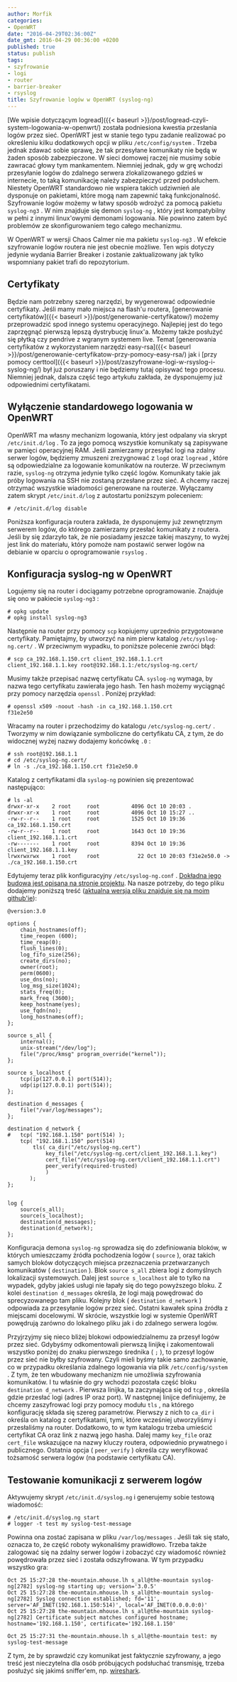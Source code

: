 ```yaml
---
author: Morfik
categories:
- OpenWRT
date: "2016-04-29T02:36:00Z"
date_gmt: 2016-04-29 00:36:00 +0200
published: true
status: publish
tags:
- szyfrowanie
- logi
- router
- barrier-breaker
- rsyslog
title: Szyfrowanie logów w OpenWRT (syslog-ng)
---
```


[We wpisie dotyczącym logread]({{< baseurl >}}/post/logread-czyli-system-logowania-w-openwrt/)
została podniesiona kwestia przesłania logów przez sieć. OpenWRT jest w stanie tego typu zadanie
realizować po określeniu kilku dodatkowych opcji w pliku `/etc/config/system` . Trzeba jednak zdawać
sobie sprawę, że tak przesyłane komunikaty nie będą w żaden sposób zabezpieczone. W sieci domowej
raczej nie musimy sobie zawracać głowy tym mankamentem. Niemniej jednak, gdy w grę wchodzi
przesyłanie logów do zdalnego serwera zlokalizowanego gdzieś w internecie, to taką komunikację
należy zabezpieczyć przed podsłuchem. Niestety OpenWRT standardowo nie wspiera takich udziwnień ale
dysponuje on pakietami, które mogą nam zapewnić taką funkcjonalność. Szyfrowanie logów możemy w
łatwy sposób wdrożyć za pomocą pakietu `syslog-ng3` . W nim znajduje się demon `syslog-ng` , który
jest kompatybilny w pełni z innymi linux'owymi demonami logowania. Nie powinno zatem być problemów
ze skonfigurowaniem tego całego mechanizmu.

W OpenWRT w wersji Chaos Calmer nie ma pakietu `syslog-ng3` . W efekcie szyfrowanie logów routera
nie jest obecnie możliwe. Ten wpis dotyczy jedynie wydania Barrier Breaker i zostanie zaktualizowany
jak tylko wspomniany pakiet trafi do repozytorium.

<!--more-->
## Certyfikaty

Będzie nam potrzebny szereg narzędzi, by wygenerować odpowiednie certyfikaty. Jeśli mamy mało
miejsca na flash'u routera, [generowanie
certyfikatów]({{< baseurl >}}/post/generowanie-certyfikatow/) możemy przeprowadzić spod innego
systemu operacyjnego. Najlepiej jest do tego zaprzęgnąć pierwszą lepszą dystrybucję linux'a. Możemy
także posłużyć się płytką czy pendrive z wgranym systemem live. Temat [generowania certyfikatów z
wykorzystaniem narzędzi
easy-rsa]({{< baseurl >}}/post/generowanie-certyfikatow-przy-pomocy-easy-rsa/) jak i [przy pomocy
certtool]({{< baseurl >}}/post/zaszyfrowane-logi-w-rsyslog-i-syslog-ng/) był już poruszany i nie
będziemy tutaj opisywać tego procesu. Niemniej jednak, dalsza część tego artykułu zakłada, że
dysponujemy już odpowiednimi certyfikatami.

## Wyłączenie standardowego logowania w OpenWRT

OpenWRT ma własny mechanizm logowania, który jest odpalany via skrypt `/etc/init.d/log` . To za jego
pomocą wszystkie komunikaty są zapisywane w pamięci operacyjnej RAM. Jeśli zamierzamy przesyłać logi
na zdalny serwer logów, będziemy zmuszeni zrezygnować z `logd` oraz `logread` , które są
odpowiedzialne za logowanie komunikatów na routerze. W przeciwnym razie, `syslog-ng` otrzyma jedynie
tylko część logów. Komunikaty takie jak próby logowania na SSH nie zostaną przesłane przez sieć. A
chcemy raczej otrzymać wszystkie wiadomości generowane na routerze. Wyłączamy zatem skrypt
`/etc/init.d/log` z autostartu poniższym poleceniem:

    # /etc/init.d/log disable

Poniższa konfiguracja routera zakłada, że dysponujemy już zewnętrznym serwerem logów, do którego
zamierzamy przesłać komunikaty z routera. Jeśli by się zdarzyło tak, że nie posiadamy jeszcze takiej
maszyny, to wyżej jest link do materiału, który pomoże nam postawić serwer logów na debianie w
oparciu o oprogramowanie `rsyslog` .

## Konfiguracja syslog-ng w OpenWRT

Logujemy się na router i dociągamy potrzebne oprogramowanie. Znajduje się ono w pakiecie
`syslog-ng3` :

    # opkg update
    # opkg install syslog-ng3

Następnie na router przy pomocy `scp` kopiujemy uprzednio przygotowane certyfikaty. Pamiętajmy, by
utworzyć na nim pierw katalog `/etc/syslog-ng.cert/` . W przeciwnym wypadku, to poniższe polecenie
zwróci
    błąd:

    # scp ca_192.168.1.150.crt client_192.168.1.1.crt client_192.168.1.1.key root@192.168.1.1:/etc/syslog-ng.cert/

Musimy także przepisać nazwę certyfikatu CA. `syslog-ng` wymaga, by nazwa tego certyfikatu zawierała
jego hash. Ten hash możemy wyciągnąć przy pomocy narzędzia `openssl` . Poniżej przykład:

    # openssl x509 -noout -hash -in ca_192.168.1.150.crt
    f31e2e50

Wracamy na router i przechodzimy do katalogu `/etc/syslog-ng.cert/` . Tworzymy w nim dowiązanie
symboliczne do certyfikatu CA, z tym, że do widocznej wyżej nazwy dodajemy końcówkę `.0` :

    # ssh root@192.168.1.1
    # cd /etc/syslog-ng.cert/
    # ln -s ./ca_192.168.1.150.crt f31e2e50.0

Katalog z certyfikatami dla `syslog-ng` powinien się prezentować następująco:

    # ls -al
    drwxr-xr-x    2 root     root          4096 Oct 10 20:03 .
    drwxr-xr-x    1 root     root          4096 Oct 10 15:27 ..
    -rw-r--r--    1 root     root          1525 Oct 10 19:36 ca_192.168.1.150.crt
    -rw-r--r--    1 root     root          1643 Oct 10 19:36 client_192.168.1.1.crt
    -rw-------    1 root     root          8394 Oct 10 19:36 client_192.168.1.1.key
    lrwxrwxrwx    1 root     root            22 Oct 10 20:03 f31e2e50.0 -> ./ca_192.168.1.150.crt

Edytujemy teraz plik konfiguracyjny `/etc/syslog-ng.conf` . [Dokładna jego budowa jest opisana na
stronie
projektu](https://www.balabit.com/sites/default/files/documents/syslog-ng-ose-latest-guides/en/syslog-ng-ose-guide-admin/html-single/index.html#chapter-quickstart).
Na nasze potrzeby, do tego pliku dodajemy poniższą treść ([aktualna wersja pliku znajduje się na
moim github'ie](https://github.com/morfikov/files/blob/master/configs/openwrt/syslog-ng.conf)):

    @version:3.0

    options {
        chain_hostnames(off);
        time_reopen (600);
        time_reap(0);
        flush_lines(0);
        log_fifo_size(256);
        create_dirs(no);
        owner(root);
        perm(0600);
        use_dns(no);
        log_msg_size(1024);
        stats_freq(0);
        mark_freq (3600);
        keep_hostname(yes);
        use_fqdn(no);
        long_hostnames(off);
    };

    source s_all {
        internal();
        unix-stream("/dev/log");
        file("/proc/kmsg" program_override("kernel"));
    };

    source s_localhost {
        tcp(ip(127.0.0.1) port(514));
        udp(ip(127.0.0.1) port(514));
    };

    destination d_messages {
        file("/var/log/messages");
    };

    destination d_network {
    #   tcp( "192.168.1.150" port(514) );
        tcp( "192.168.1.150" port(514)
            tls( ca_dir("/etc/syslog-ng.cert")
                key_file("/etc/syslog-ng.cert/client_192.168.1.1.key")
                cert_file("/etc/syslog-ng.cert/client_192.168.1.1.crt")
                peer_verify(required-trusted)
                )
           );
    };


    log {
        source(s_all);
        source(s_localhost);
        destination(d_messages);
        destination(d_network);
    };

Konfiguracja demona `syslog-ng` sprowadza się do zdefiniowania bloków, w których umieszczamy źródła
pochodzenia logów ( `source` ), oraz takich samych bloków dotyczących miejsca przeznaczenia
przetwarzanych komunikatów ( `destination` ). Blok `source s_all` zbiera logi z domyślnych
lokalizacji systemowych. Dalej jest `source s_localhost` ale to tylko na wypadek, gdyby jakieś
usługi nie łapały się do tego powyższego bloku. Z kolei `destination d_messages` określa, że logi
mają powędrować do sprecyzowanego tam pliku. Kolejny blok ( `destination d_network` ) odpowiada za
przesyłanie logów przez sieć. Ostatni kawałek spina źródła z miejscami docelowymi. W skrócie,
wszystkie logi w systemie OpenWRT powędrują zarówno do lokalnego pliku jak i do zdalnego serwera
logów.

Przyjrzyjmy się nieco bliżej blokowi odpowiedzialnemu za przesył logów przez sieć. Gdybyśmy
odkomentowali pierwszą linijkę i zakomentowali wszystko poniżej do znaku pierwszego średnika ( `;`
), to przesył logów przez sieć nie byłby szyfrowany. Czyli mieli byśmy takie samo zachowanie, co w
przypadku określania zdalnego logowania via plik `/etc/config/system` . Z tym, że ten wbudowany
mechanizm nie umożliwia szyfrowania komunikatów. I tu właśnie do gry wchodzi pozostała część bloku
`destination d_network` . Pierwsza linijka, ta zaczynająca się od `tcp` , określa gdzie przesłać
logi (adres IP oraz port). W następnej linijce definiujemy, że chcemy zaszyfrować logi przy pomocy
modułu `tls` , na którego konfigurację składa się szereg parametrów. Pierwszy z nich to `ca_dir` i
określa on katalog z certyfikatami, tymi, które wcześniej utworzyliśmy i przesłaliśmy na router.
Dodatkowo, to w tym katalogu trzeba umieścić certyfikat CA oraz link z nazwą jego hasha. Dalej mamy
`key_file` oraz `cert_file` wskazujące na nazwy kluczy routera, odpowiednio prywatnego i
publicznego. Ostatnia opcja ( `peer_verify` ) określa czy weryfikować tożsamość serwera logów (na
podstawie certyfikatu CA).

## Testowanie komunikacji z serwerem logów

Aktywujemy skrypt `/etc/init.d/syslog.ng` i generujemy sobie testową wiadomość:

    # /etc/init.d/syslog.ng start
    # logger -t test my syslog-test-message

Powinna ona zostać zapisana w pliku `/var/log/messages` . Jeśli tak się stało, oznacza to, że część
roboty wykonaliśmy prawidłowo. Trzeba także zalogować się na zdalny serwer logów i zobaczyć czy
wiadomość również powędrowała przez sieć i została odszyfrowana. W tym przypadku wszystko
    gra:

    Oct 25 15:27:28 the-mountain.mhouse.lh s_all@the-mountain syslog-ng[2782] syslog-ng starting up; version='3.0.5'
    Oct 25 15:27:28 the-mountain.mhouse.lh s_all@the-mountain syslog-ng[2782] Syslog connection established; fd='11', server='AF_INET(192.168.1.150:514)', local='AF_INET(0.0.0.0:0)'
    Oct 25 15:27:28 the-mountain.mhouse.lh s_all@the-mountain syslog-ng[2782] Certificate subject matches configured hostname; hostname='192.168.1.150', certificate='192.168.1.150'

    Oct 25 15:27:31 the-mountain.mhouse.lh s_all@the-mountain test: my syslog-test-message

Z tym, że by sprawdzić czy komunikat jest faktycznie szyfrowany, a jego treść jest nieczytelna dla
osób próbujących podsłuchać transmisję, trzeba posłużyć się jakimś sniffer'em, np.
[wireshark](https://www.wireshark.org/).
